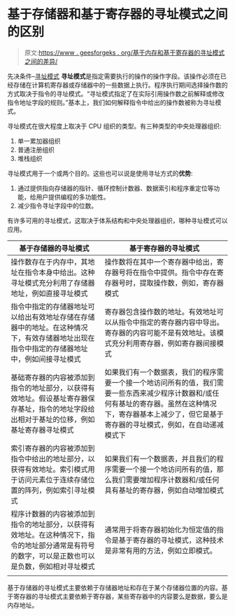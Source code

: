 # 基于存储器和基于寄存器的寻址模式之间的区别

> 原文:[https://www . geesforgeks . org/基于内存和基于寄存器的寻址模式之间的差异/](https://www.geeksforgeeks.org/difference-between-memory-based-and-register-based-addressing-modes/)

先决条件–[寻址模式](https://www.geeksforgeeks.org/addressing-modes/)
**寻址模式**是指定需要执行的操作的操作字段。该操作必须在已经存储在计算机寄存器或存储器中的一些数据上执行。程序执行期间选择操作数的方式取决于指令的寻址模式。“寻址模式指定了在实际引用操作数之前解释或修改指令地址字段的规则。”基本上，我们如何解释指令中给出的操作数被称为寻址模式。

寻址模式在很大程度上取决于 CPU 组织的类型。有三种类型的中央处理器组织:

1.  单一累加器组织
2.  普通注册组织
3.  堆栈组织

寻址模式用于一个或两个目的。这些也可以说是使用寻址方式的**优势**:

1.  通过提供指向存储器的指针、循环控制计数器、数据索引和程序重定位等功能，给用户提供编程的多功能性。
2.  减少指令寻址字段中的位数。

有许多可用的寻址模式，这取决于体系结构和中央处理器组织，哪种寻址模式可以应用。

<center>

| 基于存储器的寻址模式 | 基于寄存器的寻址模式 |
| --- | --- |
| 操作数存在于内存中，其地址在指令本身中给出。这种寻址模式充分利用了存储器地址，例如直接寻址模式 | 操作数将在其中一个寄存器中给出，寄存器号将在指令中提供。指令中存在寄存器号时，提取操作数，例如，寄存器模式 |
| 指令中指定的存储器地址可以给出有效地址存储在存储器中的地址。在这种情况下，有效存储器地址出现在指令中指定的存储器地址中，例如间接寻址模式 | 寄存器包含操作数的地址。有效地址可以从指令中指定的寄存器内容中导出。寄存器的内容可能不是有效地址。该模式充分利用寄存器，例如寄存器间接模式 |
| 基础寄存器的内容被添加到指令的地址部分，以获得有效地址。假设基址寄存器保存基址，指令的地址字段给出相对于基址的位移，例如基址寄存器寻址模式 | 如果我们有一个数据表，我们的程序需要一个接一个地访问所有的值，我们需要一些东西来减少程序计数器和/或任何有基址的寄存器。虽然在这种情况下，寄存器基本上减少了，但它是基于寄存器的寻址模式，例如，在自动递减模式下 |
| 索引寄存器的内容被添加到指令中给出的地址部分，以获得有效地址。索引模式用于访问元素位于连续存储位置的阵列，例如索引寻址模式 | 如果我们有一个数据表，并且我们的程序需要一个接一个地访问所有的值，那么我们需要增加程序计数器和/或任何具有基址的寄存器，例如自动增加模式 |
| 程序计数器的内容被添加到指令的地址部分，以获得有效地址。在这种情况下，指令的地址部分通常是有符号的数字，可以是正数也可以是负数，例如相对寻址模式 | 通常用于将寄存器初始化为恒定值的指令是基于寄存器的寻址模式，这种技术是非常有用的方法，例如立即模式。 |
|  |  |

</center>

基于存储器的寻址模式主要依赖于存储器地址和存在于某个存储器位置的内容。基于寄存器的寻址模式主要依赖于寄存器，某些寄存器中的内容要么是数据，要么是内存地址。
